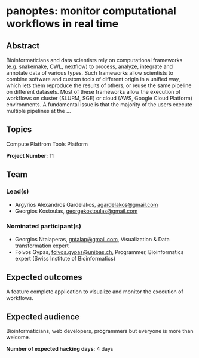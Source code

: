 # panoptes: monitor computational workflows in real time

## Abstract

Bioinformaticians and data scientists rely on computational frameworks (e.g. snakemake, CWL, nextflow) to process, analyze, integrate and annotate data of various types. Such frameworks allow scientists to combine software and custom tools of different origin in a unified way, which lets them reproduce the results of others, or reuse the same pipeline on different datasets. Most of these frameworks allow the execution of workflows on cluster (SLURM, SGE) or cloud (AWS, Google Cloud Platform) environments. A fundamental issue is that the majority of the users execute multiple pipelines at the ...

## Topics

Compute Platfrom
 Tools Platform

**Project Number:** 11

## Team

### Lead(s)

- Argyrios Alexandros Gardelakos, agardelakos@gmail.com
 - Georgios Kostoulas, georgekostoulas@gmail.com

### Nominated participant(s)

- Georgios Ntalaperas, gntalap@gmail.com, Visualization & Data transformation expert
 - Foivos Gypas, foivos.gypas@unibas.ch, Programmer, Bioinformatics expert (Swiss Institute of Bioinformatics)

## Expected outcomes

A feature complete application to visualize and monitor the execution of workflows.

## Expected audience

Bioinformaticians, web developers, programmers but everyone is more than welcome.

**Number of expected hacking days**: 4 days

